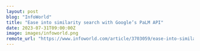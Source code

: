 ```yaml
---
layout: post
blog: "InfoWorld"
title: "Ease into similarity search with Google’s PaLM API"
date: 2023-07-31T09:00:00Z
image: images/infoworld.png
remote_url: "https://www.infoworld.com/article/3703059/ease-into-similarity-search-with-googles-palm-api.html#tk.rss_applicationdevelopment"
---
```

